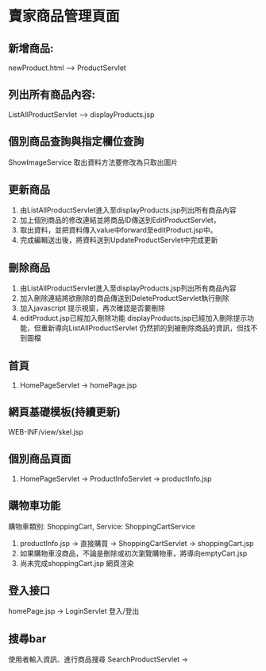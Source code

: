 # 賣家商品管理頁面

## 新增商品:
newProduct.html --> ProductServlet

## 列出所有商品內容:
ListAllProductServlet --> displayProducts.jsp


## 個別商品查詢與指定欄位查詢
ShowImageService 取出資料方法要修改為只取出圖片


## 更新商品
1. 由ListAllProductServlet進入至displayProducts.jsp列出所有商品內容
2. 加上個別商品的修改連結並將商品ID傳送到EditProductServlet，
3. 取出資料，並把資料傳入value中forward至editProduct.jsp中。
4. 完成編輯送出後，將資料送到UpdateProductServlet中完成更新


## 刪除商品
1. 由ListAllProductServlet進入至displayProducts.jsp列出所有商品內容
2. 加入刪除連結將欲刪除的商品傳送到DeleteProductServlet執行刪除
3. 加入javascript 提示視窗，再次確認是否要刪除
4. editProduct.jsp已經加入刪除功能
displayProducts.jsp已經加入刪除提示功能，但重新導向ListAllProductServlet
仍然抓的到被刪除商品的資訊，但找不到圖檔



## 首頁
1. HomePageServlet -> homePage.jsp

## 網頁基礎模板(持續更新)
WEB-INF/view/skel.jsp

## 個別商品頁面
1. HomePageServlet -> ProductInfoServlet -> productInfo.jsp

## 購物車功能
購物車類別: ShoppingCart, Service: ShoppingCartService
1. productInfo.jsp -> 直接購買 -> ShoppingCartServlet -> shoppingCart.jsp
2. 如果購物車沒商品，不論是刪除或初次瀏覽購物車，將導向emptyCart.jsp
3. 尚未完成shoppingCart.jsp 網頁渲染

## 登入接口
homePage.jsp -> LoginServlet 登入/登出


## 搜尋bar
使用者輸入資訊、進行商品搜尋
SearchProductServlet ->

